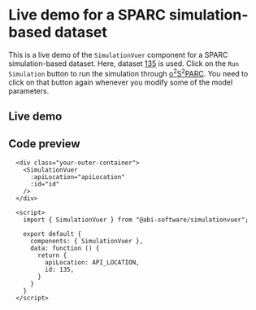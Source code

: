 # Live demo for a SPARC simulation-based dataset

This is a live demo of the `SimulationVuer` component for a SPARC simulation-based dataset.
Here, dataset [135](https://sparc.science/datasets/135?type=simulation) is used.
Click on the `Run Simulation` button to run the simulation through [o<sup>2</sup>S<sup>2</sup>PARC](https://osparc.io/).
You need to click on that button again whenever you modify some of the model parameters.

## Live demo

<div class="demo-map-container">
  <div class="demo-map-container-inner">
    <ClientOnly>
      <SimulationVuer
        :apiLocation="apiLocation"
        :id="id"
      />
    </ClientOnly>
  </div>
</div>

<script setup>
import { defineClientComponent } from "vitepress";
import "./demo-styles.css";

const SimulationVuer = defineClientComponent(() => {
  return import("../src/components/SimulationVuer.vue");
})
</script>

<script>
export default {
  data: function() {
    return {
      apiLocation: import.meta.env.VITE_API_LOCATION,
      id: 135,
    };
  }
}
</script>

## Code preview

```js-vue
  <div class="your-outer-container">
    <SimulationVuer
      :apiLocation="apiLocation"
      :id="id"
    />
  </div>

  <script>
    import { SimulationVuer } from "@abi-software/simulationvuer";

    export default {
      components: { SimulationVuer },
      data: function () {
        return {
          apiLocation: API_LOCATION,
          id: 135,
        }
      }
    }
  </script>
```
